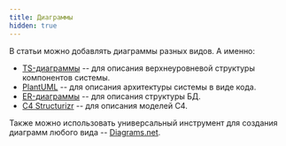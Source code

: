 ```yaml
---
title: Диаграммы
hidden: true
---
```


В статьи можно добавлять диаграммы разных видов. А именно:

- [TS-диаграммы](./tsDiagram.md) -- для описания верхнеуровневой структуры компонентов системы.
- [PlantUML](./plantUml.md) -- для описания архитектуры системы в виде кода.
- [ER-диаграммы](./erDiagram.md) -- для описания структуры БД.
- [C4 Structurizr](./c4Diagrams.md) -- для описания моделей C4.

Также можно использовать универсальный инструмент для создания диаграмм любого вида -- [Diagrams.net](./drawio.md).
